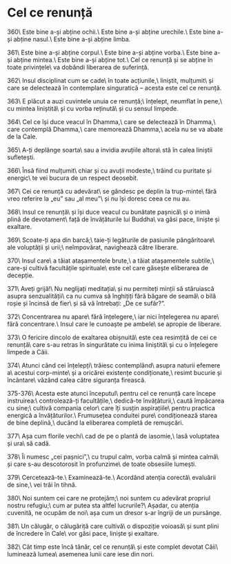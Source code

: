 Cel ce renunță
==============

360\\
Este bine a-și abține ochii.\\
Este bine a-și abține urechile.\\
Este bine a-și abține nasul.\\
Este bine a-și abține limba.

361\\
Este bine a-și abține corpul.\\
Este bine a-și abține vorba.\\
Este bine a-și abține mintea.\\
Este bine a-și abține tot.\\
Cel ce renunță și se abține în toate privințele\\
va dobândi liberarea de suferință.

362\\
Insul disciplinat cum se cade\\
în toate acțiunile,\\
liniștit, mulțumit\\
și care se delectează în contemplare singuratică – acesta este cel ce renunță.

363\\
E plăcut a auzi cuvintele unuia ce renunță;\\
înțelept, neumflat în pene,\\
cu mintea liniștită\\
și cu vorba reținută\\
și cu sensul limpede.

364\\
Cel ce își duce veacul în Dhamma,\\
care se delectează în Dhamma,\\
care contemplă Dhamma,\\
care memorează Dhamma,\\
acela nu se va abate de la Cale.

365\\
A-ți deplânge soarta\\
sau a invidia avuțiile altora\\
stă în calea liniștii sufletești.

366\\
Însă fiind mulțumit\\
chiar și cu avuții modeste,\\
trăind cu puritate și energic\\
te vei bucura de un respect deosebit.

367\\
Cei ce renunță cu adevărat\\
se gândesc pe deplin la trup-minte\\
fără vreo referire la „eu” sau „al meu”\\
și nu își doresc ceea ce nu au.

368\\
Insul ce renunță\\
și își duce veacul cu bunătate pașnică\\
și o inimă plină de devotament\\
față de învățăturile lui Buddha\\
va găsi pace, liniște și exaltare.

369\\
Scoate-ți apa din barcă;\\
taie-ți legăturile de pasiunile pângăritoare\\
ale voluptății și urii;\\
neîmpovărat, navighează către liberare.

370\\
Insul care\\
a tăiat atașamentele brute,\\
a tăiat atașamentele subtile,\\
care-și cultivă facultățile spirituale\\
este cel care găsește eliberarea de decepție.

371\\
Aveți grijă!\\
Nu neglijați meditația\\
și nu permiteți minții să stăruiască asupra senzualității\\
ca nu cumva să înghițiți fără băgare de seamă\\
o bilă roșie și încinsă de fier\\
și să vă întrebați: „De ce sufăr?”.

372\\
Concentrarea nu apare\\
fără înțelegere,\\
iar nici înțelegerea nu apare\\
fără concentrare.\\
Insul care le cunoaște pe ambele\\
se apropie de liberare.

373\\
O fericire dincolo de exaltarea obișnuită\\
este cea resimțită de cei ce renunță\\
care s-au retras în singurătate cu inima liniștită\\
și cu o înțelegere limpede a Căii.

374\\
Atunci când cei înțelepți\\
trăiesc contemplând\\
asupra naturii efemere a\\
acestui corp-minte\\
și a oricărei existențe condiționate,\\
resimt bucurie și încântare\\
văzând calea către siguranța firească.

375-376\\
Acesta este atunci începutul\\
pentru cel ce renunță care începe instruirea:\\
controlează-ți facultățile,\\
dedică-te învățăturii,\\
caută împăcarea cu sine;\\
cultivă compania celor\\
care îți susțin aspirațiile\\
pentru practica energică a învățăturilor.\\
Frumusețea conduitei pure\\
condiționează starea de bine deplină,\\
ducând la eliberarea completă de remușcări.

377\\
Așa cum florile vechi\\
cad de pe o plantă de iasomie,\\
lasă voluptatea și ura\\
să cadă.

378\\
Îi numesc „cei pașnici”,\\
cu trupul calm, vorba calmă și mintea calmă\\
și care s-au descotorosit în profunzime\\
de toate obsesiile lumești.

379\\
Cercetează-te.\\
Examinează-te.\\
Acordând atenția corectă\\
evaluării de sine,\\
vei trăi în tihnă.

380\\
Noi suntem cei care ne protejăm;\\
noi suntem cu adevărat propriul nostru refugiu;\\
cum ar putea sta altfel lucrurile?\\
Așadar, cu atenția cuvenită, ne ocupăm de noi\\
așa cum un dresor s-ar îngriji de un pursânge.

381\\
Un călugăr, o călugăriță care cultivă\\
o dispoziție voioasă\\
și sunt plini de încredere în Cale\\
vor găsi pace, liniște și exaltare.

382\\
Cât timp este încă tânăr, cel ce renunță\\
și este complet devotat Căii\\
luminează lumea\\
asemenea lunii care iese din nori.
